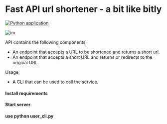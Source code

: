 # Fast API url shortener - a bit like bitly
[![Python application](https://github.com/RGGH/smurl/actions/workflows/python-app.yml/badge.svg)](https://github.com/RGGH/smurl/actions/workflows/python-app.yml)

![im](https://github.com/RGGH/url_shortener/blob/main/docs/2022-07-29%2016-57-30.gif)

API contains the following components; 
- An endpoint that accepts a URL to be shortened and returns a short url. 
- An endpoint that accepts a short URL and returns or redirects to the original URL. 

Usage;
- A CLI that can be used to call the service. 

#### Install requirements
#### Start server
#### use python user_cli.py
